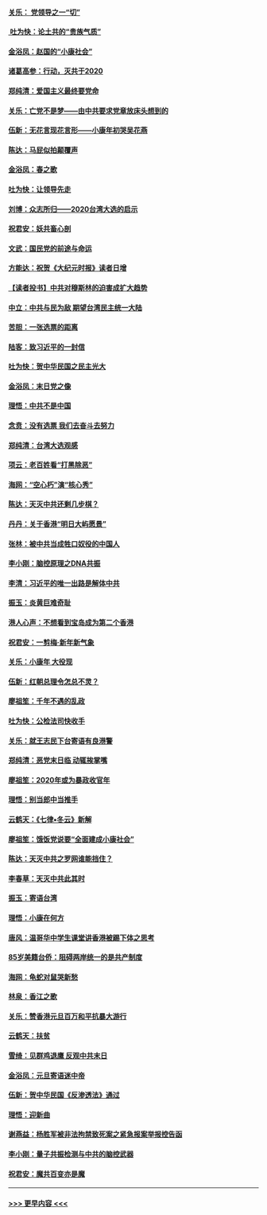 #### [关乐： 党领导之一“切”](../pages/nsc993/n11804505.md?t=01200044) 
#### [ 吐为快：论土共的“贵族气质”](../pages/nsc993/n11804490.md?t=01200044) 
#### [金浴凤：赵国的“小康社会”](../pages/nsc993/n11804452.md?t=01200044) 
#### [诸葛高参：行动，灭共于2020](../pages/nsc993/n11804120.md?t=01200044) 
#### [郑纯清：爱国主义最终要党命](../pages/nsc993/n11802197.md?t=01200044) 
#### [关乐：亡党不是梦——由中共要求党章放床头想到的](../pages/nsc993/n11802156.md?t=01200044) 
#### [伍新：无花言现花言形——小康年初哭吴花燕](../pages/nsc993/n11800044.md?t=01200044) 
#### [陈达：马屁似拍颠覆声](../pages/nsc993/n11800010.md?t=01200044) 
#### [金浴凤：春之歌](../pages/nsc993/n11797687.md?t=01200044) 
#### [吐为快：让领导先走](../pages/nsc993/n11797512.md?t=01200044) 
#### [刘博：众志所归——2020台湾大选的启示](../pages/nsc993/n11796878.md?t=01200044) 
#### [祝君安：妖共畜心剖](../pages/nsc993/n11794273.md?t=01200044) 
#### [文武：国民党的前途与命运](../pages/nsc993/n11794198.md?t=01200044) 
#### [方能达：祝贺《大纪元时报》读者日增](../pages/nsc993/n11793807.md?t=01200044) 
#### [【读者投书】中共对穆斯林的迫害成扩大趋势](../pages/nsc993/n11791371.md?t=01200044) 
#### [中立：中共与民为敌 期望台湾民主统一大陆](../pages/nsc993/n11790392.md?t=01200044) 
#### [苦胆：一张选票的距离](../pages/nsc993/n11788914.md?t=01200044) 
#### [陆客：致习近平的一封信](../pages/nsc993/n11788867.md?t=01200044) 
#### [吐为快：贺中华民国之民主光大](../pages/nsc993/n11788618.md?t=01200044) 
#### [金浴凤：末日党之像](../pages/nsc993/n11787475.md?t=01200044) 
#### [理悟：中共不是中国](../pages/nsc993/n11787463.md?t=01200044) 
#### [念贲：没有选票  我们去奋斗去努力](../pages/nsc993/n11787398.md?t=01200044) 
#### [郑纯清：台湾大选观感](../pages/nsc993/n11786210.md?t=01200044) 
#### [项云：老百姓看“打黑除恶”](../pages/nsc993/n11785398.md?t=01200044) 
#### [海网：“空心朽”演“核心秀”](../pages/nsc993/n11783874.md?t=01200044) 
#### [陈达：天灭中共还剩几步棋？](../pages/nsc993/n11783719.md?t=01200044) 
#### [丹丹：关于香港“明日大屿愿景”](../pages/nsc993/n11783273.md?t=01200044) 
#### [张林：被中共当成牲口奴役的中国人](../pages/nsc993/n11782397.md?t=01200044) 
#### [李小刚：脑控原理之DNA共振](../pages/nsc993/n11780962.md?t=01200044) 
#### [李清：习近平的唯一出路是解体中共](../pages/nsc993/n11780866.md?t=01200044) 
#### [振玉：炎黄巨难奇耻](../pages/nsc993/n11779632.md?t=01200044) 
#### [港人心声：不想看到宝岛成为第二个香港](../pages/nsc993/n11778817.md?t=01200044) 
#### [祝君安：一剪梅‧新年新气象](../pages/nsc993/n11776340.md?t=01200044) 
#### [关乐：小康年 大役现](../pages/nsc993/n11774213.md?t=01200044) 
#### [伍新：红朝总理令怎总不灵？](../pages/nsc993/n11770813.md?t=01200044) 
#### [廖祖笙：千年不遇的乱政](../pages/nsc993/n11770373.md?t=01200044) 
#### [吐为快：公检法司快收手](../pages/nsc993/n11770359.md?t=01200044) 
#### [关乐：就王志民下台寄语有良港警](../pages/nsc993/n11769903.md?t=01200044) 
#### [郑纯清：恶党末日临 动辄挨掌嘴](../pages/nsc993/n11769356.md?t=01200044) 
#### [廖祖笙：2020年或为暴政收官年](../pages/nsc993/n11768216.md?t=01200044) 
#### [理悟：别当郎中当推手](../pages/nsc993/n11768243.md?t=01200044) 
#### [云鹤天：《七律▪冬云》新解](../pages/nsc993/n11768204.md?t=01200044) 
#### [廖祖笙：饿饭党说要“全面建成小康社会”](../pages/nsc993/n11767482.md?t=01200044) 
#### [陈达：天灭中共之罗网谁能挡住？](../pages/nsc993/n11767465.md?t=01200044) 
#### [李春草：天灭中共此其时](../pages/nsc993/n11767452.md?t=01200044) 
#### [振玉：寄语台湾](../pages/nsc993/n11767432.md?t=01200044) 
#### [理悟：小康在何方](../pages/nsc993/n11767394.md?t=01200044) 
#### [唐风：温哥华中学生课堂讲香港被踢下体之思考](../pages/nsc993/n11766848.md?t=01200044) 
#### [85岁美籍台侨：阻碍两岸统一的是共产制度](../pages/nsc993/n11765043.md?t=01200044) 
#### [海网：龟蛇对鼠哭新愁](../pages/nsc993/n11764895.md?t=01200044) 
#### [林泉：香江之歌](../pages/nsc993/n11764415.md?t=01200044) 
#### [关乐：赞香港元旦百万和平抗暴大游行](../pages/nsc993/n11764382.md?t=01200044) 
#### [云鹤天：扶贫](../pages/nsc993/n11764245.md?t=01200044) 
#### [雪绮：见群鸡退鹰  反观中共末日](../pages/nsc993/n11762112.md?t=01200044) 
#### [金浴凤：元旦寄语迷中帝](../pages/nsc993/n11761788.md?t=01200044) 
#### [伍新：贺中华民国《反渗透法》通过](../pages/nsc993/n11761994.md?t=01200044) 
#### [理悟：迎新曲](../pages/nsc993/n11761152.md?t=01200044) 
#### [谢燕益：杨胜军被非法拘禁致死案之紧急报案举报控告函](../pages/nsc993/n11756134.md?t=01200044) 
#### [李小刚：量子共振检测与中共的脑控武器](../pages/nsc993/n11754518.md?t=01200044) 
#### [祝君安：魔共百变亦是魔](../pages/nsc993/n11754469.md?t=01200044) 

----
#### [ >>> 更早内容 <<< ](../indexes/nsc993-earlier.md)
